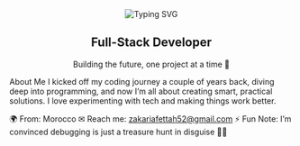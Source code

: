 <div align="center"> <img src="https://readme-typing-svg.herokuapp.com?font=JetBrains+Mono&size=26&pause=1000&color=FF6F61¢er=true&vCenter=true&width=500&lines=Hello!+👋+I’m+Zakaria+Fettah" alt="Typing SVG" /> </div> <div align="center"> <h2>Full-Stack Developer</h2> <p>Building the future, one project at a time 🌟</p> </div>
About Me
I kicked off my coding journey a couple of years back, diving deep into programming, and now I’m all about creating smart, practical solutions. I love experimenting with tech and making things work better.

🌍 From: Morocco
✉ Reach me: zakariafettah52@gmail.com
⚡ Fun Note: I’m convinced debugging is just a treasure hunt in disguise 🕵️‍♂️

